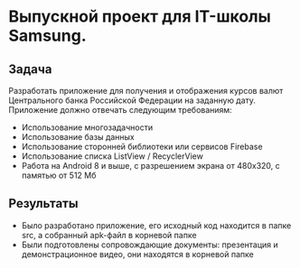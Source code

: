 # Выпускной проект для IT-школы Samsung.

## Задача

Разработать приложение для получения и отображения курсов валют Центрального банка Российской Федерации на заданную дату. Приложение должно отвечать следующим требованиям:
- Использование многозадачности
- Использование базы данных
- Использование сторонней библиотеки или сервисов Firebase
- Использование списка ListView / RecyclerView
- Работа на Android 8 и выше, с разрешением экрана от 480х320, с памятью от 512 Мб

## Результаты

- Было разработано приложение, его исходный код находится в папке src, а собранный apk-файл в корневой папке
- Были подготовлены сопровождающие документы: презентация и демонстрационное видео, они находятся в корневой папке
